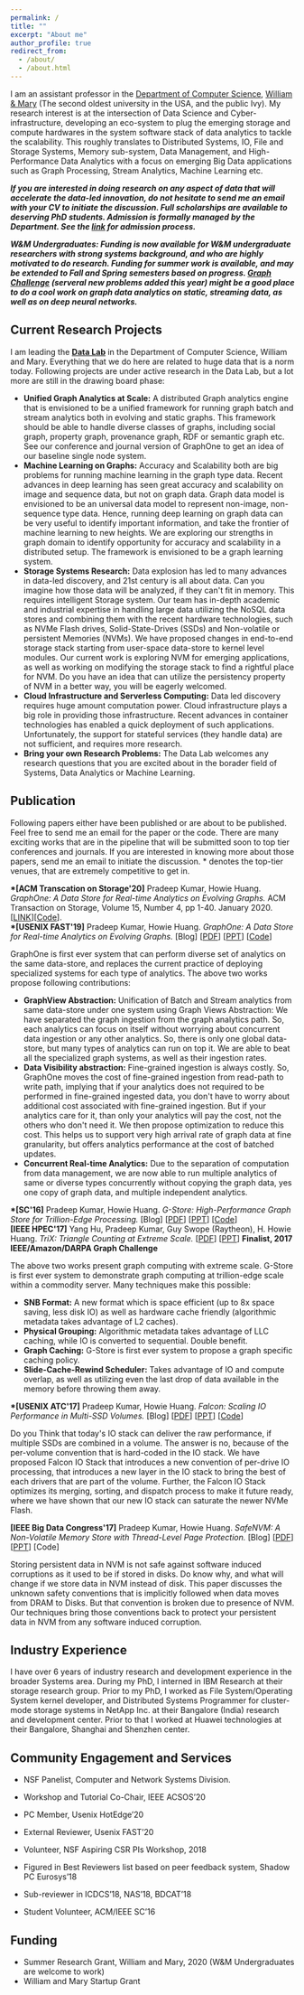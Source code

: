 ```yaml
---
permalink: /
title: ""
excerpt: "About me"
author_profile: true
redirect_from: 
  - /about/
  - /about.html
---
```


I am an assistant professor in the [Department of Computer Science](https://www.wm.edu/as/computerscience/), [William & Mary](https://www.wm.edu/) (The second oldest university in the USA, and the public Ivy). My research interest is at the intersection of Data Science and Cyber-infrastructure, developing an eco-system to plug the emerging storage and compute hardwares in the system software stack of data analytics to tackle the scalability. This roughly translates to Distributed Systems, IO, File and Storage Systems, Memory sub-system, Data Management, and High-Performance Data Analytics with a focus on emerging Big Data applications such as Graph Processing, Stream Analytics, Machine Learning etc. 

***If you are interested in doing research on any aspect of data that will accelerate the data-led innovation, do not hesitate to send me an email with your CV to initiate the discussion. Full scholarships are available to deserving PhD students. Admission is formally managed by the Department. See the [link](https://www.wm.edu/as/computerscience/graduate/admission/index.php) for admission process.***

***W&M Undergraduates: Funding is now available for W&M undergraduate researchers with strong systems background, and who are highly motivated to do research. Funding for summer work is available, and may be extended to Fall and Spring semesters based on progress. [Graph Challenge](http://graphchallenge.mit.edu/challenges) (serveral new problems added this year) might be a good place to do a cool work on graph data analytics on static, streaming data, as well as on deep neural networks.***

## Current Research Projects

I am leading the **[Data Lab](https://github.com/the-data-lab)** in the Department of Computer Science, William and Mary. Everything that we do here are related to huge data that is a norm today. Following projects are under active research in the Data Lab, but a lot more are still in the drawing board phase:
- **Unified Graph Analytics at Scale:** A distributed Graph analytics engine that is envisioned to be a unified framework for running graph batch and stream analytics both in evolving and static graphs. This framework should be able to handle diverse classes of graphs, including social graph, property graph, provenance graph, RDF or semantic graph etc. See our conference and journal version of GraphOne to get an idea of our baseline single node system.
- **Machine Learning on Graphs:** Accuracy and Scalability both are big problems for running machine learning in the graph type data. Recent advances in deep learning has seen great accuracy and scalability on image and sequence data, but not on graph data. Graph data model is envisioned to be an universal data model to represent non-image, non-sequence type data. Hence, running deep learning on graph data can be very useful to identify important information, and take the frontier of machine learning to new heights. We are exploring our strengths in graph domain to identify opportunity for accuracy and scalability in a distributed setup. The framework is envisioned to be a graph learning system.
- **Storage Systems Research:** Data explosion has led to many advances in data-led discovery, and 21st century is all about data. Can you imagine how those data will be analyzed, if they can't fit in memory. This requires intelligent Storage system. Our team has in-depth academic and industrial expertise in handling large data utilizing the NoSQL data stores and combining them with the recent hardware technologies, such as NVMe Flash drives, Solid-State-Drives (SSDs) and Non-volatile or persistent Memories (NVMs). We have proposed changes in end-to-end storage stack starting from user-space data-store to kernel level modules. Our current work is exploring NVM for emerging applications, as well as working on modifying the storage stack to find a rightful place for NVM. Do you have an idea that can utilize the persistency property of NVM in a better way, you will be eagerly welcomed.
- **Cloud Infrastructure and Serverless Computing:** Data led discovery requires huge amount computation power. Cloud infrastructure plays a big role in providing those infrastructure. Recent advances in container technologies has enabled a quick deployment of such applications. Unfortunately, the support for stateful services (they handle data) are not sufficient, and requires more research.
- **Bring your own Research Problems:** The Data Lab welcomes any research questions that you are excited about in the borader field of Systems, Data Analytics or Machine Learning.


## Publication

Following papers either have been published or are about to be published. Feel free to send me an email for the paper or the code. There are many exciting works that are in the pipeline that will be submitted soon to top tier conferences and journals. If you are interested in knowing more about those papers, send me an email to initiate the discussion. * denotes the top-tier venues, that are extremely competitive to get in.

**\*[ACM Transcation on Storage'20]** Pradeep Kumar, Howie Huang. _GraphOne: A Data Store for Real-time Analytics on Evolving Graphs._ ACM Transaction on Storage, Volume 15, Number 4, pp 1-40. January 2020. [[LINK](https://dl.acm.org/doi/abs/10.1145/3364180)][[Code](https://github.com/the-data-lab/GraphOne)].  
**\*[USENIX FAST'19]** Pradeep Kumar, Howie Huang. _GraphOne: A Data Store for Real-time Analytics on Evolving Graphs._ [Blog] [[PDF](https://www.usenix.org/system/files/fast19-kumar.pdf)] [[PPT](https://www.usenix.org/sites/default/files/conference/protected-files/fast19_slides_kumar.pdf)] [[Code](https://github.com/the-data-lab/GraphOne)]

GraphOne is first ever system that can perform diverse set of analytics on the same data-store, and replaces the current practice of deploying specialized systems for each type of analytics. The above two works propose following contributions:
- **GraphView Abstraction:** Unification of Batch and Stream analytics from same data-store under one system using Graph Views Abstraction: We have separated the graph ingestion from the graph analytics path. So, each analytics can focus on itself without worrying about concurrent data ingestion or any other analytics. So, there is only one global data-store, but many types of analytics can run on top it. We are able to beat all the specialized graph systems, as well as their ingestion rates.
- **Data Visibility abstraction:** Fine-grained ingestion is always costly. So, GraphOne moves the cost of fine-grained ingestion from read-path to write path, implying that if your analytics does not required to be performed in fine-grained ingested data, you don't have to worry about additional cost associated with fine-grained ingestion. But if your analytics care for it, than only your analytics will pay the cost, not the others who don't need it. We then propose optimization to reduce this cost. This helps us to support very high arrival rate of graph data at fine granularity, but offers analytics performance at the cost of batched updates.
- **Concurrent Real-time Analytics:** Due to the separation of computation from data management, we are now able to run multiple analytics of same or diverse types concurrently without copying the graph data, yes one copy of graph data, and multiple independent analytics.

**\*[SC'16]** Pradeep Kumar, Howie Huang. _G-Store: High-Performance Graph Store for Trillion-Edge Processing._ [Blog] [[PDF](https://pradeep-k.github.io/files/G-Store-SC16.pdf)] [[PPT](https://pradeep-k.github.io/files/G-Store-SC16-PPT.pdf)] [[Code](https://github.com/the-data-lab/gstore)]  
**[IEEE HPEC'17]** Yang Hu, Pradeep Kumar, Guy Swope (Raytheon), H. Howie Huang. _TriX: Triangle Counting at Extreme Scale._ [[PDF](https://pradeep-k.github.io/files/TriX-HPEC17.pdf)]  [[PPT](https://pradeep-k.github.io/files/TriX-HPEC17-ppt.pdf)] **Finalist, 2017 IEEE/Amazon/DARPA Graph Challenge**  

The above two works present graph computing with extreme scale. G-Store is first ever system to demonstrate graph computing at trillion-edge scale within a commodity server. Many techniques make this possible:  
- **SNB Format:** A new format which is space efficient (up to 8x space saving, less disk IO) as well as hardware cache friendly (algorithmic metadata takes advantage of L2 caches).
- **Physical Grouping:** Algorithmic metadata takes advantage of LLC caching, while IO is converted to sequential. Double benefit.
- **Graph Caching:** G-Store is first ever system to propose a graph specific caching policy.
- **Slide-Cache-Rewind Scheduler:** Takes advantage of IO and compute overlap, as well as utilizing even the last drop of data available in the memory before throwing them away.

**\*[USENIX ATC'17]** Pradeep Kumar, Howie Huang. _Falcon: Scaling IO Performance in Multi-SSD Volumes._ [Blog] [[PDF](https://www.usenix.org/system/files/conference/atc17/atc17-kumar.pdf)] [[PPT](https://www.usenix.org/sites/default/files/conference/protected-files/atc17_slides_kumar.pdf)] [[Code](https://github.com/the-data-lab/falcon)]

Do you Think that today's IO stack can deliver the raw performance, if multiple SSDs are combined in a volume. The answer is no, because of the per-volume convention that is hard-coded in the IO stack. We have proposed Falcon IO Stack that introduces a new convention of per-drive IO processing, that introduces a new layer in the IO stack to bring the best of each drivers that are part of the volume. Further, the Falcon IO Stack optimizes its merging, sorting, and dispatch process to make it future ready, where we have shown that our new IO stack can saturate the newer NVMe Flash.

**[IEEE Big Data Congress'17]** Pradeep Kumar, Howie Huang. _SafeNVM: A Non-Volatile Memory Store with Thread-Level Page Protection._ [Blog] [[PDF](https://pradeep-k.github.io/files/SafeNVM.pdf)] [[PPT](https://pradeep-k.github.io/files/SafeNVM-ppt.pdf)] [Code]

Storing persistent data in NVM is not safe against software induced corruptions as it used to be if stored in disks. Do know why, and what will change if we store data in NVM instead of disk. This paper discusses the unknown safety conventions that is implicitly followed when data moves from DRAM to Disks. But that convention is broken due to presence of NVM. Our techniques bring those conventions back to protect your persistent data in NVM from any software induced corruption.

## Industry Experience

I have over 6 years of industry research and development experience in the broader Systems area. During my PhD, I interned in IBM Research at their storage research group. Prior to my PhD, I worked as File System/Operating System kernel developer, and Distributed Systems Programmer for cluster-mode storage systems in NetApp Inc. at their Bangalore (India) research and development center. Prior to that I worked at Huawei technologies at their Bangalore, Shanghai and Shenzhen center.

## Community Engagement and Services
- NSF Panelist, Computer and Network Systems Division.

- Workshop and Tutorial Co-Chair, IEEE ACSOS’20
- PC Member, Usenix HotEdge’20
- External Reviewer, Usenix FAST’20
- Volunteer, NSF Aspiring CSR PIs Workshop, 2018
- Figured in Best Reviewers list based on peer feedback system, Shadow PC Eurosys’18
- Sub-reviewer in ICDCS’18, NAS’18, BDCAT’18
- Student Volunteer, ACM/IEEE SC’16

## Funding
- Summer Research Grant, William and Mary, 2020 (W&M Undergraduates are welcome to work)
- William and Mary Startup Grant
